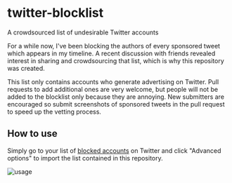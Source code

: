 # twitter-blocklist
A crowdsourced list of undesirable Twitter accounts

For a while now, I've been blocking the authors of every sponsored tweet which appears in my timeline. A recent discussion with friends revealed interest in sharing and crowdsourcing that list, which is why this repository was created.

This list only contains accounts who generate advertising on Twitter. Pull requests to add additional ones are very welcome, but people will not be added to the blocklist only because they are annoying. New submitters are encouraged so submit screenshots of sponsored tweets in the pull request to speed up the vetting process.

## How to use
Simply go to your list of [blocked accounts](https://twitter.com/settings/blocked) on Twitter and click "Advanced options" to import the list contained in this repository.

![usage](https://cdn.discordapp.com/attachments/439340562533974026/489082953440165888/unknown.png)

